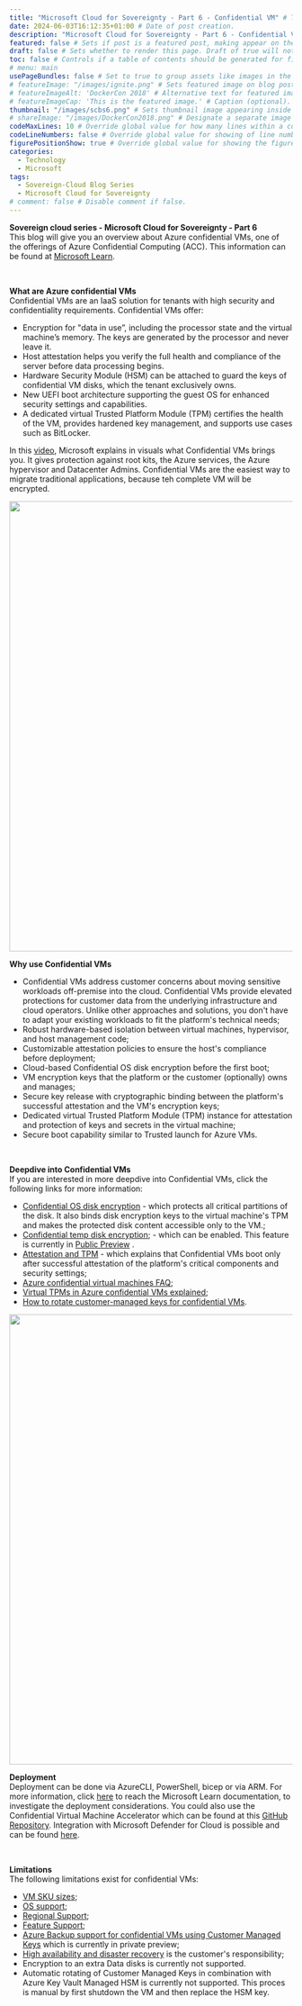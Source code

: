 ```yaml
---
title: "Microsoft Cloud for Sovereignty - Part 6 - Confidential VM" # Title of the blog post.
date: 2024-06-03T16:12:35+01:00 # Date of post creation.
description: "Microsoft Cloud for Sovereignty - Part 6 - Confidential VM" # Description used for search engine.
featured: false # Sets if post is a featured post, making appear on the home page side bar.
draft: false # Sets whether to render this page. Draft of true will not be rendered.
toc: false # Controls if a table of contents should be generated for first-level links automatically.
# menu: main
usePageBundles: false # Set to true to group assets like images in the same folder as this post.
# featureImage: "/images/ignite.png" # Sets featured image on blog post.
# featureImageAlt: 'DockerCon 2018' # Alternative text for featured image.
# featureImageCap: 'This is the featured image.' # Caption (optional).
thumbnail: "/images/scbs6.png" # Sets thumbnail image appearing inside card on homepage.
# shareImage: "/images/DockerCon2018.png" # Designate a separate image for social media sharing.
codeMaxLines: 10 # Override global value for how many lines within a code block before auto-collapsing.
codeLineNumbers: false # Override global value for showing of line numbers within code block.
figurePositionShow: true # Override global value for showing the figure label.
categories:
  - Technology
  - Microsoft
tags:
  - Sovereign-Cloud Blog Series
  - Microsoft Cloud for Sovereignty
# comment: false # Disable comment if false.
---
```

<B>Sovereign cloud series - Microsoft Cloud for Sovereignty - Part 6</b> <br>
This blog will give you an overview about Azure confidential VMs, one of the offerings of Azure Confidential Computing (ACC). This information can be found at <a href="https://learn.microsoft.com/en-us/azure/confidential-computing/confidential-vm-overview">Microsoft Learn</a>.

<Br>

<B>What are Azure confidential VMs</B> <br>
Confidential VMs are an IaaS solution for tenants with high security and confidentiality requirements. Confidential VMs offer:
  - Encryption for "data in use”, including the processor state and the virtual machine’s memory. The keys are generated by the processor and never leave it.<br>
  - Host attestation helps you verify the full health and compliance of the server before data processing begins.<br>
  - Hardware Security Module (HSM) can be attached to guard the keys of confidential VM disks, which the tenant exclusively owns.<br>
  - New UEFI boot architecture supporting the guest OS for enhanced security settings and capabilities.<br>
  - A dedicated virtual Trusted Platform Module (TPM) certifies the health of the VM, provides hardened key management, and supports use cases such as BitLocker. <br>
  
In this <a href="https://learn.microsoft.com/en-us/azure/confidential-computing/confidential-vm-overview">video</a>, Microsoft explains in visuals what Confidential VMs brings you. It gives protection against root kits, the Azure services, the Azure hypervisor and Datacenter Admins. Confidential VMs are the easiest way to migrate traditional applications, because teh complete VM will be encrypted.

<img src="/images/mcfs14.png" width="600" height="800">
<br>

<B>Why use Confidential VMs</B> <br>
  - Confidential VMs address customer concerns about moving sensitive workloads off-premise into the cloud. Confidential VMs provide elevated protections for customer data from the underlying infrastructure and cloud operators. Unlike other approaches and solutions, you don't have to adapt your existing workloads to fit the platform's technical needs; <br>
  - Robust hardware-based isolation between virtual machines, hypervisor, and host management code; <br>
  - Customizable attestation policies to ensure the host's compliance before deployment; <br>
  - Cloud-based Confidential OS disk encryption before the first boot; <br>
  - VM encryption keys that the platform or the customer (optionally) owns and manages; <br>
  - Secure key release with cryptographic binding between the platform's successful attestation and the VM's encryption keys; <br>
  - Dedicated virtual Trusted Platform Module (TPM) instance for attestation and protection of keys and secrets in the virtual machine; <br>
  - Secure boot capability similar to Trusted launch for Azure VMs. <br>

<br>

<B>Deepdive into Confidential VMs</B> <br>
If you are interested in more deepdive into Confidential VMs, click the following links for more information:
  - <a href="https://learn.microsoft.com/en-us/azure/confidential-computing/confidential-vm-overview#confidential-os-disk-encryption">Confidential OS disk encryption</a> - which protects all critical partitions of the disk. It also binds disk encryption keys to the virtual machine's TPM and makes the protected disk content accessible only to the VM.; <br>
  - <a href="https://learn.microsoft.com/en-us/azure/confidential-computing/confidential-vm-overview#confidential-temp-disk-encryption">Confidential temp disk encryption</a>; - which can be enabled. This feature is currently in <a href="https://techcommunity.microsoft.com/t5/azure-confidential-computing/confidential-temp-disk-encryption-for-confidential-vms-in-public/ba-p/3971393">Public Preview</a> .<br>
  - <a href="https://learn.microsoft.com/en-us/azure/confidential-computing/confidential-vm-overview#attestation-and-tpm">Attestation and TPM</a> - which explains that Confidential VMs boot only after successful attestation of the platform's critical components and security settings; <br>
  - <a href="https://learn.microsoft.com/en-us/azure/confidential-computing/confidential-vm-faq">Azure confidential virtual machines FAQ</a>; <br>
  - <a href="https://learn.microsoft.com/en-us/azure/confidential-computing/virtual-tpms-in-azure-confidential-vm">Virtual TPMs in Azure confidential VMs explained</a>; <br>
  - <a href="https://learn.microsoft.com/en-us/azure/confidential-computing/key-rotation-offline">How to rotate customer-managed keys for confidential VMs</a>. <br>

<img src="/images/mcfs9.png" width="600" height="800">

<br>

<B>Deployment</B> <br>
Deployment can be done via AzureCLI, PowerShell, bicep or via ARM. For more information, click <a href="https://learn.microsoft.com/en-us/azure/confidential-computing/virtual-machine-options">here</a> to reach the Microsoft Learn documentation, to investigate the deployment considerations. You could also use the Confidential Virtual Machine Accelerator which can be found at this <a href="https://learn.microsoft.com/en-us/azure/confidential-computing/virtual-machine-options">GitHub Repository</a>. Integration with Microsoft Defender for Cloud is possible and can be found <a href="https://learn.microsoft.com/en-us/azure/confidential-computing/guest-attestation-defender-for-cloud">here</a>.

<br>

<B>Limitations</B> <br>
The following limitations exist for confidential VMs: <br>
  - <a href="https://learn.microsoft.com/en-us/azure/confidential-computing/virtual-machine-options#sizes">VM SKU sizes</a>; <br>
  - <a href="https://learn.microsoft.com/en-us/azure/confidential-computing/confidential-vm-overview#os-support">OS support</a>; <br>
  - <a href="https://learn.microsoft.com/en-us/azure/confidential-computing/virtual-machine-options#regional-availability">Regional Support</a>; <br>
  - <a href="https://learn.microsoft.com/en-us/azure/confidential-computing/confidential-vm-overview#feature-support">Feature Support</a>; <br>
  - <a href="https://azure.microsoft.com/nl-nl/updates/private-preview-azure-backup-support-for-confidential-vms-using-customer-managed-keys/">Azure Backup support for confidential VMs using Customer Managed Keys</a> which is currently in private preview; <br> 
  - <a href="https://learn.microsoft.com/en-us/azure/confidential-computing/virtual-machine-options#high-availability-and-disaster-recovery">High availability and disaster recovery</a> is the customer's responsibility; <br> 
  - Encryption to an extra Data disks is currently not supported.
  - Automatic rotating of Customer Managed Keys in combination with Azure Key Vault Managed HSM is currently not supported. This proces is manual by first shutdown the VM and then replace the HSM key. 

